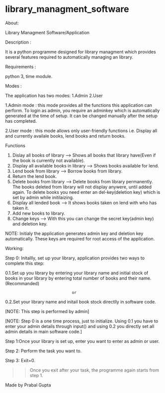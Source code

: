 # library_managment_software 

About: 
 
Library Managment Software/Application

Description : 

It is a python programme designed for library managment which provides several features required to automatically managing an library.

Requirements :

python 3, time module.

Modes :
 
The application has two modes: 1.Admin 2.User 

1.Admin mode : this mode provides all the functions this application can perform. To login as admin, you require an 
adminkey which is automatically generated at the time of setup. It can be changed manually after the setup has completed. 
 
2.User mode : this mode allows only user-friendly functions i.e. Display all and currently availale books, lend books and return books. 

Functions
1. Dislay all books of library --> Shows all books that library have(Even if the book is currently not available).
2. Display all available books in library --> Shows books available for lend.
3. Lend book from library --> Borrow books from library.
4. Return the lend book.
5. Delete books from library --> Delete books from library permanently. The books deleted from library will not display anywere, until added again. To delete books you need enter an del-key(deletion key) which is set by admin while initilaizing.
6. Display all lended book --> It shows books taken on lend with who has taken it.
7. Add new books to library.
8. Change keys --> With this you can change the secret key(admin key) and deletion key.

NOTE: Initialy the application generates admin key and deletion key automatically. These keys are required for root access of the application.

Working:

Step 0: Initallly, set up your library, application provides two ways to complete this step:

 0.1.Set up you library by entering your library name and initial stock of books in your library by entering total number of books and their name.(Recommanded)
 
                                  or
 
 0.2.Set your library name and initail book stock directlly in software code.

[NOTE: This step is performed by admin]

[NOTE: Step 0 is a one time process, just to initialize. Using 0.1 you have to enter your admin details through input() and using 0.2 you directly set all admin details in main software code.]

Step 1:Once your library is set up, enter you want to enter as admin or user.

Step 2: Perform the task you want to.

Step 3: Exit=0.  
>> Once you exit after your task, the programme again starts from step 1.

Made by
Prabal Gupta

